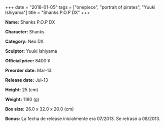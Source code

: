 +++
date = "2018-01-05"
tags = ["onepiece", "portrait of pirates", "Yuuki Ishiyama"]
title = "Shanks P.O.P DX"
+++

**Name:** Shanks P.O.P DX

**Character:** Shanks

**Category:** Neo DX 

**Sculptor:** Yuuki Ishiyama

**Official price:** 8400 ¥

**Preorder date:** Mar-13

**Release date:** Jul-13

**Height:** 25 (cm)

**Weight:** 1180 (g)

**Box size:** 26.0 x 32.0 x 20.0 (cm)

**Bonus:** La fecha de release inicialmente era 07/2013. Se retrasó a 08/2013.
